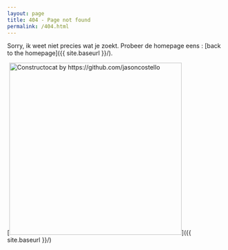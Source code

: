 ```yaml
---
layout: page
title: 404 - Page not found
permalink: /404.html
---
```


Sorry, ik weet niet precies wat je zoekt. Probeer de homepage eens : [back to the homepage]({{ site.baseurl }}/). 

[<img src="{{ site.baseurl }}/images/404.jpg" alt="Constructocat by https://github.com/jasoncostello" style="width: 400px;"/>]({{ site.baseurl }}/)
